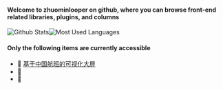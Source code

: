 #### Welcome to zhuominlooper on github, where you can browse front-end related libraries, plugins, and columns  
![Github Stats](https://github-readme-stats.vercel.app/api?username=zhuominlooper&show_icons=true&&theme=dracula&count_private=true&layout=compact&hide=stars)![Most Used Languages](https://github-readme-stats.vercel.app/api/top-langs/?username=zhuominlooper&theme=dracula&layout=compact)   

#### Only the following items are currently accessible  
* 🚀 [基于中国航班的可视化大屏](https://github.com/zhuominlooper/large-screen)
* 🍇 
* 🍊


